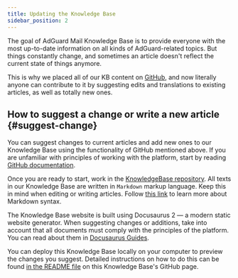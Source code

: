 ```yaml
---
title: Updating the Knowledge Base
sidebar_position: 2
---
```


The goal of AdGuard Mail Knowledge Base is to provide everyone with the most up-to-date information on all kinds of AdGuard-related topics. But things constantly change, and sometimes an article doesn't reflect the current state of things anymore.

This is why we placed all of our KB content on [GitHub](https://github.com/AdguardTeam/KnowledgeBaseMail), and now literally anyone can contribute to it by suggesting edits and translations to existing articles, as well as totally new ones.

## How to suggest a change or write a new article {#suggest-change}

You can suggest changes to current articles and add new ones to our Knowledge Base using the functionality of GitHub mentioned above.
If you are unfamiliar with principles of working with the platform, start by reading [GitHub documentation](https://docs.github.com/en).

Once you are ready to start, work in the [KnowledgeBase repository](https://github.com/AdguardTeam/KnowledgeBaseMail). All texts in our Knowledge Base are written in `Markdown` markup language. Keep this in mind when editing or writing articles. Follow [this link](https://docs.github.com/en/get-started/writing-on-github/getting-started-with-writing-and-formatting-on-github/basic-writing-and-formatting-syntax) to learn more about Markdown syntax.

The Knowledge Base website is built using Docusaurus 2 — a modern static website generator. When suggesting changes or additions, take into account that all documents must comply with the principles of the platform. You can read about them in [Docusaurus Guides](https://docusaurus.io/docs/category/guides).

You can deploy this Knowledge Base locally on your computer to preview the changes you suggest. Detailed instructions on how to do this can be found [in the README file](https://github.com/AdguardTeam/KnowledgeBaseMail#readme) on this Knowledge Base's GitHub page.
